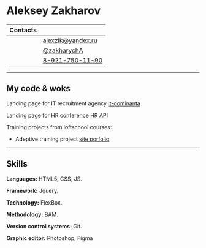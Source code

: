# Aleksey Zakharov


| Contacts |   |
| :-: | - |
|   | alexzlk@yandex.ru |
|   | [@zakharychA](https://t.me/zakharychA) |
|   | [8-921-750-11-90](tel:89217501190) |

---

## My code & woks

Landing page for IT recruitment agency  [it-dominanta](https://www.it-dominanta.ru/2020)

Landing page for HR conference  [HR API](https://hrapiconf.com/)

Training projects from loftschool courses:

- Adeptive training project [site porfolio](https://zakharych.github.io/LS-module3-/)

---

## Skills

**Languages:** HTML5, CSS, JS.

**Framework:** Jquery.

**Technology:** FlexBox.

**Methodology:** BAM.

**Version control systems:** Git.

**Graphic editor:** Photoshop, Figma
